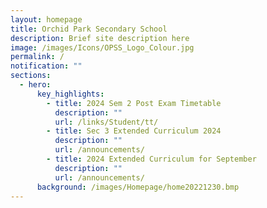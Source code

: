 ```yaml
---
layout: homepage
title: Orchid Park Secondary School
description: Brief site description here
image: /images/Icons/OPSS_Logo_Colour.jpg
permalink: /
notification: ""
sections:
  - hero:
      key_highlights:
        - title: 2024 Sem 2 Post Exam Timetable
          description: ""
          url: /links/Student/tt/
        - title: Sec 3 Extended Curriculum 2024
          description: ""
          url: /announcements/
        - title: 2024 Extended Curriculum for September
          description: ""
          url: /announcements/
      background: /images/Homepage/home20221230.bmp
---
```

